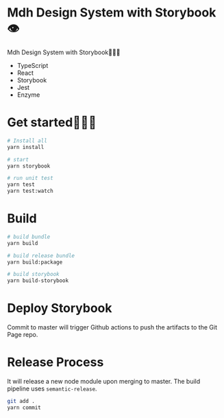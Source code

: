 # Mdh Design System with Storybook👁

Mdh Design System with Storybook🤟💀🤟

- TypeScript
- React
- Storybook
- Jest
- Enzyme

# Get started🏄🏽‍♀️

```bash
# Install all
yarn install

# start
yarn storybook

# run unit test
yarn test
yarn test:watch
```

# Build

```bash
# build bundle
yarn build

# build release bundle
yarn build:package

# build storybook
yarn build-storybook
```

# Deploy Storybook

Commit to master will trigger Github actions to push the artifacts to the Git Page repo.

# Release Process

It will release a new node module upon merging to master. The build pipeline uses `semantic-release`.

```bash
git add .
yarn commit
```
